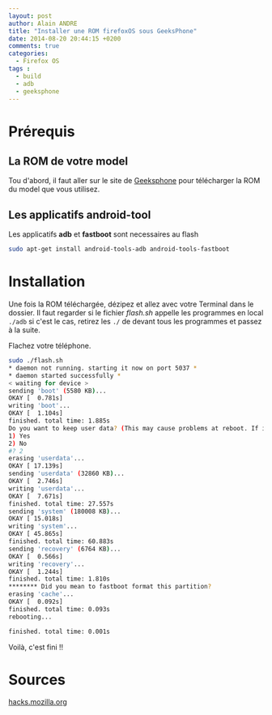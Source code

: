 ```yaml
---
layout: post
author: Alain ANDRE
title: "Installer une ROM firefoxOS sous GeeksPhone"
date: 2014-08-20 20:44:15 +0200
comments: true
categories:
  - Firefox OS
tags :
  - build
  - adb
  - geeksphone
---
```


# Prérequis
## La ROM de votre model
Tou d'abord, il faut aller sur le site de [Geeksphone](http://downloads.geeksphone.com/) pour télécharger la ROM du model que vous utilisez.
## Les applicatifs android-tool
Les applicatifs **adb** et **fastboot** sont necessaires au flash

```bash
sudo apt-get install android-tools-adb android-tools-fastboot
```

# Installation
Une fois la ROM téléchargée, dézipez et allez avec votre Terminal dans le dossier. Il faut regarder si le fichier *flash.sh* appelle les programmes en local `./adb` si c'est le cas, retirez les `./` de devant tous les programmes et passez à la suite.

Flachez votre téléphone.

```bash
sudo ./flash.sh
* daemon not running. starting it now on port 5037 *
* daemon started successfully *
< waiting for device >
sending 'boot' (5580 KB)...
OKAY [  0.781s]
writing 'boot'...
OKAY [  1.104s]
finished. total time: 1.885s
Do you want to keep user data? (This may cause problems at reboot. If it does, please reflash and select the option not to keep the data)
1) Yes
2) No
#? 2
erasing 'userdata'...
OKAY [ 17.139s]
sending 'userdata' (32860 KB)...
OKAY [  2.746s]
writing 'userdata'...
OKAY [  7.671s]
finished. total time: 27.557s
sending 'system' (180008 KB)...
OKAY [ 15.018s]
writing 'system'...
OKAY [ 45.865s]
finished. total time: 60.883s
sending 'recovery' (6764 KB)...
OKAY [  0.566s]
writing 'recovery'...
OKAY [  1.244s]
finished. total time: 1.810s
******** Did you mean to fastboot format this partition?
erasing 'cache'...
OKAY [  0.092s]
finished. total time: 0.093s
rebooting...

finished. total time: 0.001s
```

Voilà, c'est fini !!

# Sources
[hacks.mozilla.org](https://hacks.mozilla.org/2013/06/updating-and-tweaking-your-firefox-os-developer-preview-phonegeeksphone/)
